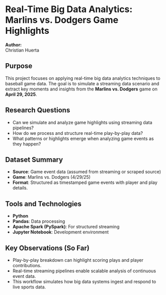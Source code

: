 # Real-Time Big Data Analytics: Marlins vs. Dodgers Game Highlights

**Author:**  
Christian Huerta  


## Purpose
This project focuses on applying real-time big data analytics techniques to baseball game data. The goal is to simulate a streaming data scenario and extract key moments and insights from the **Marlins vs. Dodgers** game on **April 29, 2025**.

## Research Questions
- Can we simulate and analyze game highlights using streaming data pipelines?
- How do we process and structure real-time play-by-play data?
- What patterns or highlights emerge when analyzing game events as they happen?

## Dataset Summary
- **Source**: Game event data (assumed from streaming or scraped source)
- **Game**: Marlins vs. Dodgers (4/29/25)
- **Format**: Structured as timestamped game events with player and play details.

## Tools and Technologies
- **Python**
- **Pandas**: Data processing
- **Apache Spark (PySpark)**: For structured streaming
- **Jupyter Notebook**: Development environment

## Key Observations (So Far)
- Play-by-play breakdown can highlight scoring plays and player contributions.
- Real-time streaming pipelines enable scalable analysis of continuous event data.
- This workflow simulates how big data systems ingest and respond to live sports data.
